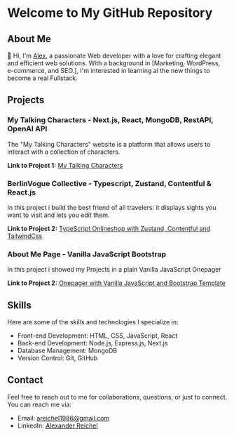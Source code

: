 # Welcome to My GitHub Repository

## About Me

👋 Hi, I'm [Alex](https://github.com/alex-code42), a passionate Web developer with a love for crafting elegant and efficient web solutions. With a background in [Marketing, WordPress, e-commerce, and SEO.], I'm interested in learning al the new things to become a real Fullstack.

## Projects

### My Talking Characters - Next.js, React, MongoDB, RestAPI, OpenAI API

The "My Talking Characters" website is a platform that allows users to interact with a collection of characters. 

**Link to Project 1:** [My Talking Characters](https://github.com/alex-code42/mytalkingcharacters)

### BerlinVogue Collective - Typescript, Zustand, Contentful & React.js

In this project i build the best friend of all travelers: it displays sights you want to visit and lets you edit them.

**Link to Project 2:** [TypeScript Onlineshop with Zustand, Contentful and TailwindCss](https://github.com/alex-code42/mytypescript_website)

### About Me Page - Vanilla JavaScript Bootstrap

In this project i showed my Projects in a plain Vanilla JavaScript Onepager

**Link to Project 2:** [Onepager with Vanilla JavaScript and Bootstrap Template](https://github.com/alex-code42/myWebsite2023)


## Skills

Here are some of the skills and technologies I specialize in:

- Front-end Development: HTML, CSS, JavaScript, React
- Back-end Development: Node.js, Express.js, Next.js
- Database Management: MongoDB
- Version Control: Git, GitHub

## Contact

Feel free to reach out to me for collaborations, questions, or just to connect. You can reach me via:

- Email: areichel1986@gmail.com
- LinkedIn: [Alexander Reichel](https://www.linkedin.com/in/fullstackdeveloperalexanderreichel/)

